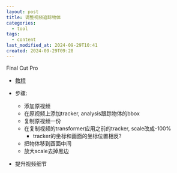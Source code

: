 ```yaml
---
layout: post
title: 调整视频追踪物体
categories:
  - tool
tags:
  - content
last_modified_at: 2024-09-29T10:41
created: 2024-09-29T09:28
---
```



Final Cut Pro
- [教程](https://www.bilibili.com/video/BV1oB4y1278d/) 
- 步骤:
	- 添加原视频
	- 在原视频上添加tracker, analysis跟踪物体的bbox
	- 复制原视频一份
	- 在复制视频的transformer应用之前的tracker, scale改成-100%
		- tracker的坐标和画面的坐标位置相反?
	- 把物体移到画面中间
	- 放大scale去掉黑边


- 提升视频细节